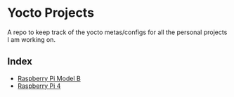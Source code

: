 # Yocto Projects
A repo to keep track of the yocto metas/configs for all the personal projects I am working on.

## Index
- [Raspberry Pi Model B](./raspberrypi)
- [Raspberry Pi 4](./raspberrypi4)
